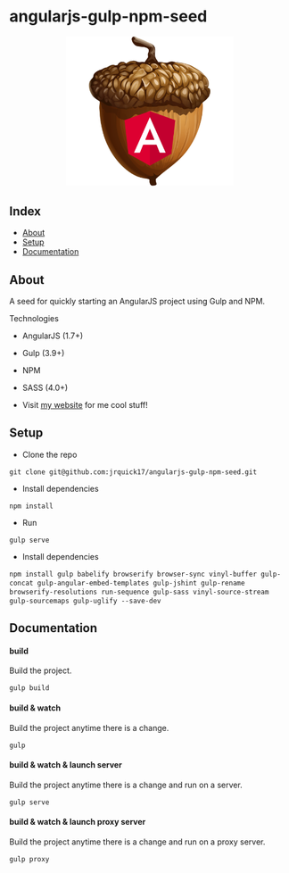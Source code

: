 # angularjs-gulp-npm-seed
  
<div style="text-align:center;">
    <img style="max-width: 300px;"
         src="logo.png"/>
</div>

## Index ##

* [About](#about)
* [Setup](#setup)
* [Documentation](#documentation)

## About ##

A seed for quickly starting an AngularJS project using Gulp and NPM.
 
Technologies
* AngularJS (1.7+)
* Gulp (3.9+)
* NPM
* SASS (4.0+)

* Visit [my website](https://jrquick.com) for me cool stuff!

## Setup ##

* Clone the repo
```commandline
git clone git@github.com:jrquick17/angularjs-gulp-npm-seed.git
```

* Install dependencies
```commandline
npm install
```

* Run
```commandline
gulp serve
```

* Install dependencies

```commandline
npm install gulp babelify browserify browser-sync vinyl-buffer gulp-concat gulp-angular-embed-templates gulp-jshint gulp-rename browserify-resolutions run-sequence gulp-sass vinyl-source-stream gulp-sourcemaps gulp-uglify --save-dev
```

## Documentation

#### build
Build the project.
```commandline
gulp build
```

#### build & watch
Build the project anytime there is a change.
```commandline
gulp
```

#### build & watch & launch server
Build the project anytime there is a change and run on a server.
```commandline
gulp serve
```

#### build & watch & launch proxy server
Build the project anytime there is a change and run on a proxy server.
```commandline
gulp proxy
```

